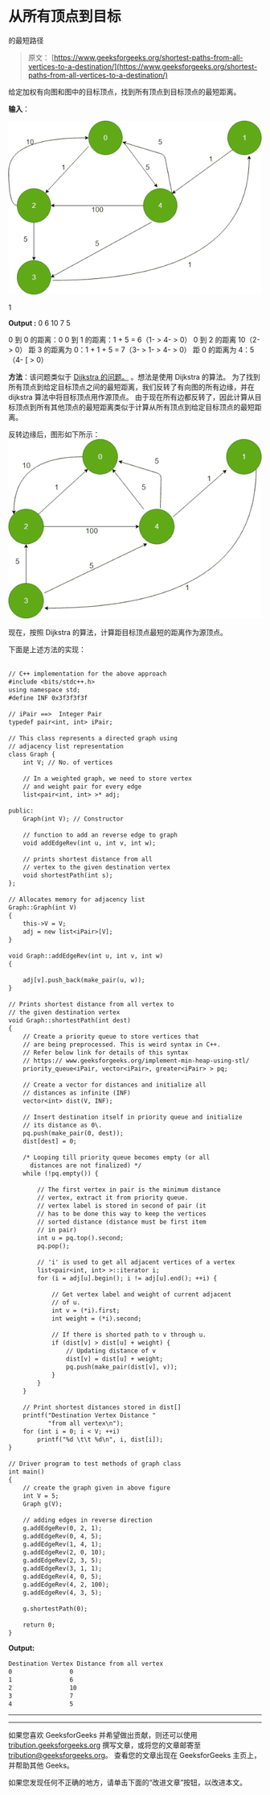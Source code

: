 # 从所有顶点到目标

的最短路径

> 原文： [https://www.geeksforgeeks.org/shortest-paths-from-all-vertices-to-a-destination/](https://www.geeksforgeeks.org/shortest-paths-from-all-vertices-to-a-destination/)

给定加权有向图和图中的目标顶点，找到所有顶点到目标顶点的最短距离。

**输入**：

![](img/ae8477359233d6634f74640ce8808817.png)

1

**Output :** 0 6 10 7 5

0 到 0 的距离：0
0 到 1 的距离：1 + 5 = 6（1- > 4- > 0）
0 到 2 的距离 10（2- > 0）
距 3 的距离为 0：1 + 1 + 5 = 7（3- > 1- > 4- > 0）
距 0 的距离为 4：5（4- [ > 0）

**方法**：该问题类似于 [Dijkstra 的问题。](https://www.geeksforgeeks.org/dijkstras-shortest-path-algorithm-using-priority_queue-stl/) 。想法是使用 Dijkstra 的算法。 为了找到所有顶点到给定目标顶点之间的最短距离，我们反转了有向图的所有边缘，并在 dijkstra 算法中将目标顶点用作源顶点。 由于现在所有边都反转了，因此计算从目标顶点到所有其他顶点的最短距离类似于计算从所有顶点到给定目标顶点的最短距离。

反转边缘后，图形如下所示：
![](img/2918215f534b0a038d166d136d7709aa.png)

现在，按照 Dijkstra 的算法，计算距目标顶点最短的距离作为源顶点。

下面是上述方法的实现：

```

// C++ implementation for the above approach 
#include <bits/stdc++.h> 
using namespace std; 
#define INF 0x3f3f3f3f 

// iPair ==>  Integer Pair 
typedef pair<int, int> iPair; 

// This class represents a directed graph using 
// adjacency list representation 
class Graph { 
    int V; // No. of vertices 

    // In a weighted graph, we need to store vertex 
    // and weight pair for every edge 
    list<pair<int, int> >* adj; 

public: 
    Graph(int V); // Constructor 

    // function to add an reverse edge to graph 
    void addEdgeRev(int u, int v, int w); 

    // prints shortest distance from all 
    // vertex to the given destination vertex 
    void shortestPath(int s); 
}; 

// Allocates memory for adjacency list 
Graph::Graph(int V) 
{ 
    this->V = V; 
    adj = new list<iPair>[V]; 
} 

void Graph::addEdgeRev(int u, int v, int w) 
{ 

    adj[v].push_back(make_pair(u, w)); 
} 

// Prints shortest distance from all vertex to 
// the given destination vertex 
void Graph::shortestPath(int dest) 
{ 
    // Create a priority queue to store vertices that 
    // are being preprocessed. This is weird syntax in C++. 
    // Refer below link for details of this syntax 
    // https:// www.geeksforgeeks.org/implement-min-heap-using-stl/ 
    priority_queue<iPair, vector<iPair>, greater<iPair> > pq; 

    // Create a vector for distances and initialize all 
    // distances as infinite (INF) 
    vector<int> dist(V, INF); 

    // Insert destination itself in priority queue and initialize 
    // its distance as 0\. 
    pq.push(make_pair(0, dest)); 
    dist[dest] = 0; 

    /* Looping till priority queue becomes empty (or all  
      distances are not finalized) */
    while (!pq.empty()) { 

        // The first vertex in pair is the minimum distance 
        // vertex, extract it from priority queue. 
        // vertex label is stored in second of pair (it 
        // has to be done this way to keep the vertices 
        // sorted distance (distance must be first item 
        // in pair) 
        int u = pq.top().second; 
        pq.pop(); 

        // 'i' is used to get all adjacent vertices of a vertex 
        list<pair<int, int> >::iterator i; 
        for (i = adj[u].begin(); i != adj[u].end(); ++i) { 

            // Get vertex label and weight of current adjacent 
            // of u. 
            int v = (*i).first; 
            int weight = (*i).second; 

            // If there is shorted path to v through u. 
            if (dist[v] > dist[u] + weight) { 
                // Updating distance of v 
                dist[v] = dist[u] + weight; 
                pq.push(make_pair(dist[v], v)); 
            } 
        } 
    } 

    // Print shortest distances stored in dist[] 
    printf("Destination Vertex Distance "
           "from all vertex\n"); 
    for (int i = 0; i < V; ++i) 
        printf("%d \t\t %d\n", i, dist[i]); 
} 

// Driver program to test methods of graph class 
int main() 
{ 
    // create the graph given in above figure 
    int V = 5; 
    Graph g(V); 

    // adding edges in reverse direction 
    g.addEdgeRev(0, 2, 1); 
    g.addEdgeRev(0, 4, 5); 
    g.addEdgeRev(1, 4, 1); 
    g.addEdgeRev(2, 0, 10); 
    g.addEdgeRev(2, 3, 5); 
    g.addEdgeRev(3, 1, 1); 
    g.addEdgeRev(4, 0, 5); 
    g.addEdgeRev(4, 2, 100); 
    g.addEdgeRev(4, 3, 5); 

    g.shortestPath(0); 

    return 0; 
} 

```

**Output:**

```
Destination Vertex Distance from all vertex
0                0
1                6
2                10
3                7
4                5         

```



* * *

* * *

如果您喜欢 GeeksforGeeks 并希望做出贡献，则还可以使用 [tribution.geeksforgeeks.org](https://contribute.geeksforgeeks.org/) 撰写文章，或将您的文章邮寄至 tribution@geeksforgeeks.org。 查看您的文章出现在 GeeksforGeeks 主页上，并帮助其他 Geeks。

如果您发现任何不正确的地方，请单击下面的“改进文章”按钮，以改进本文。